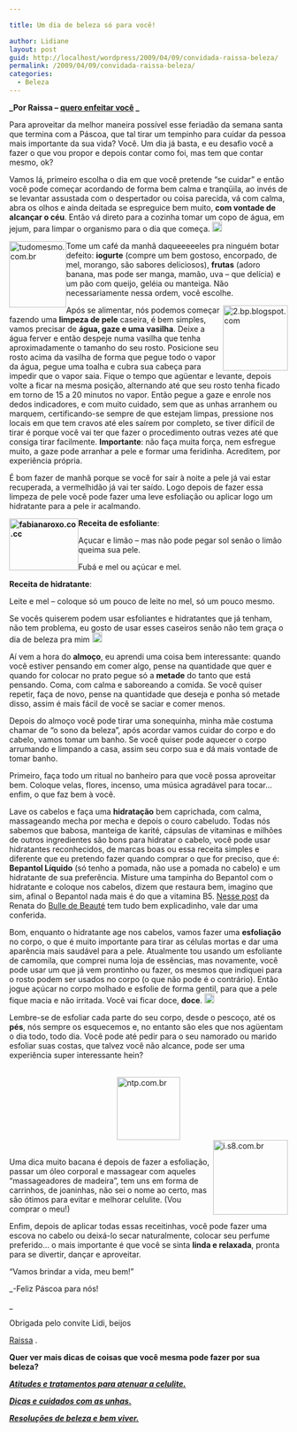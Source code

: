```yaml
---

title: Um dia de beleza só para você!

author: Lidiane
layout: post
guid: http://localhost/wordpress/2009/04/09/convidada-raissa-beleza/
permalink: /2009/04/09/convidada-raissa-beleza/
categories:
  - Beleza
---
```

**_Por Raissa – [quero enfeitar você](http://queroenfeitarvoce.blogspot.com/) _**

Para aproveitar da melhor maneira possível esse feriadão da semana santa que termina com a Páscoa, que tal tirar um tempinho para cuidar da pessoa mais importante da sua vida? Você. Um dia já basta, e eu desafio você a fazer o que vou propor e depois contar como foi, mas tem que contar mesmo, ok?

Vamos lá, primeiro escolha o dia em que você pretende “se cuidar” e então você pode começar acordando de forma bem calma e tranqüila, ao invés de se levantar assustada com o despertador ou coisa parecida, vá com calma, abra os olhos e ainda deitada se espreguice bem muito, **com vontade de alcançar o céu**. Então vá direto para a cozinha tomar um copo de água, em jejum, para limpar o organismo para o dia que começa. [<img style="display: inline;" title="clip_image001[6]" src="http://www.trololodemulher.com.br/blog/wp-content/uploads/2009/04/clip-image0016-thumb6.gif" alt="clip_image001[6]" width="18" height="18" />](http://www.trololodemulher.com.br/blog/wp-content/uploads/2009/04/clip-image00166.gif)

[<img style="display: inline; margin-left: 0; margin-right: 0; border-width: 0;" title="tudomesmo.com.br" src="http://www.trololodemulher.com.br/blog/wp-content/uploads/2009/04/tudomesmocombr-thumb.jpg" border="0" alt="tudomesmo.com.br" width="103" height="120" align="left" />](http://www.trololodemulher.com.br/blog/wp-content/uploads/2009/04/tudomesmocombr.jpg) Tome um café da manhã daqueeeeeles pra ninguém botar defeito: **iogurte** (compre um bem gostoso, encorpado, de mel, morango, são sabores deliciosos), **frutas** (adoro banana, mas pode ser manga, mamão, uva – que delícia) e um pão com queijo, geléia ou manteiga. Não necessariamente nessa ordem, você escolhe.

[<img style="display: inline; margin-left: 0; margin-right: 0; border-width: 0;" title="2.bp.blogspot.com" src="http://www.trololodemulher.com.br/blog/wp-content/uploads/2009/04/2bpblogspotcom-thumb.jpg" border="0" alt="2.bp.blogspot.com" width="117" height="118" align="right" />](http://www.trololodemulher.com.br/blog/wp-content/uploads/2009/04/2bpblogspotcom.jpg) Após se alimentar, nós podemos começar fazendo uma **limpeza de pele** caseira, é bem simples, vamos precisar de **água, gaze e uma vasilha**. Deixe a água ferver e então despeje numa vasilha que tenha aproximadamente o tamanho do seu rosto. Posicione seu rosto acima da vasilha de forma que pegue todo o vapor da água, pegue uma toalha e cubra sua cabeça para impedir que o vapor saia. Fique o tempo que agüentar e levante, depois volte a ficar na mesma posição, alternando até que seu rosto tenha ficado em torno de 15 a 20 minutos no vapor. Então pegue a gaze e enrole nos dedos indicadores, e com muito cuidado, sem que as unhas arranhem ou marquem, certificando-se sempre de que estejam limpas, pressione nos locais em que tem cravos até eles saírem por completo, se tiver difícil de tirar é porque você vai ter que fazer o procedimento outras vezes até que consiga tirar facilmente. **Importante**: não faça muita força, nem esfregue muito, a gaze pode arranhar a pele e formar uma feridinha. Acreditem, por experiência própria.

É bom fazer de manhã porque se você for sair à noite a pele já vai estar recuperada, a vermelhidão já vai ter saído. Logo depois de fazer essa limpeza de pele você pode fazer uma leve esfoliação ou aplicar logo um hidratante para a pele ir acalmando.

**[<img style="display: inline; margin-left: 0; margin-right: 0; border-width: 0;" title="fabianaroxo.co.cc" src="http://www.trololodemulher.com.br/blog/wp-content/uploads/2009/04/fabianaroxococc-thumb.jpg" border="0" alt="fabianaroxo.co.cc" width="125" height="94" align="left" />](http://www.trololodemulher.com.br/blog/wp-content/uploads/2009/04/fabianaroxococc.jpg) Receita de esfoliante**:

Açucar e limão &#8211; mas não pode pegar sol senão o limão queima sua pele.

Fubá e mel ou açúcar e mel.

**Receita de hidratante**:

Leite e mel &#8211; coloque só um pouco de leite no mel, só um pouco mesmo.

Se vocês quiserem podem usar esfoliantes e hidratantes que já tenham, não tem problema, eu gosto de usar esses caseiros senão não tem graça o dia de beleza pra mim [<img style="display: inline;" title="clip_image001" src="http://www.trololodemulher.com.br/blog/wp-content/uploads/2009/04/clip-image001-thumb10.gif" alt="clip_image001" width="18" height="18" />](http://www.trololodemulher.com.br/blog/wp-content/uploads/2009/04/clip-image00125.gif)

Aí vem a hora do **almoço**, eu aprendi uma coisa bem interessante: quando você estiver pensando em comer algo, pense na quantidade que quer e quando for colocar no prato pegue só a **metade** do tanto que está pensando. Coma, com calma e saboreando a comida. Se você quiser repetir, faça de novo, pense na quantidade que deseja e ponha só metade disso, assim é mais fácil de você se saciar e comer menos.

Depois do almoço você pode tirar uma sonequinha, minha mãe costuma chamar de “o sono da beleza”, após acordar vamos cuidar do corpo e do cabelo, vamos tomar um banho. Se você quiser pode aquecer o corpo arrumando e limpando a casa, assim seu corpo sua e dá mais vontade de tomar banho.

Primeiro, faça todo um ritual no banheiro para que você possa aproveitar bem. Coloque velas, flores, incenso, uma música agradável para tocar&#8230; enfim, o que faz bem à você.

Lave os cabelos e faça uma **hidratação** bem caprichada, com calma, massageando mecha por mecha e depois o couro cabeludo. Todas nós sabemos que babosa, manteiga de karité, cápsulas de vitaminas e milhões de outros ingredientes são bons para hidratar o cabelo, você pode usar hidratantes reconhecidos, de marcas boas ou essa receita simples e diferente que eu pretendo fazer quando comprar o que for preciso, que é: **Bepantol Líquido** (só tenho a pomada, não use a pomada no cabelo) e um hidratante de sua preferência. Misture uma tampinha do Bepantol com o hidratante e coloque nos cabelos, dizem que restaura bem, imagino que sim, afinal o Bepantol nada mais é do que a vitamina B5. [Nesse post](http://bulledebeaute.wordpress.com/2008/10/09/bepantol-nos-cabelos/)  da Renata do [Bulle de Beauté](http://bulledebeaute.wordpress.com/)  tem tudo bem explicadinho, vale dar uma conferida.

Bom, enquanto o hidratante age nos cabelos, vamos fazer uma **esfoliação** no corpo, o que é muito importante para tirar as células mortas e dar uma aparência mais saudável para a pele. Atualmente tou usando um esfoliante de camomila, que comprei numa loja de essências, mas novamente, você pode usar um que já vem prontinho ou fazer, os mesmos que indiquei para o rosto podem ser usados no corpo (o que não pode é o contrário). Então jogue açúcar no corpo molhado e esfolie de forma gentil, para que a pele fique macia e não irritada. Você vai ficar doce, **doce**. [<img style="display: inline;" title="clip_image001[4]" src="http://www.trololodemulher.com.br/blog/wp-content/uploads/2009/04/clip-image0014-thumb6.gif" alt="clip_image001[4]" width="18" height="18" />](http://www.trololodemulher.com.br/blog/wp-content/uploads/2009/04/clip-image00147.gif)

Lembre-se de esfoliar cada parte do seu corpo, desde o pescoço, até os **pés**, nós sempre os esquecemos e, no entanto são eles que nos agüentam o dia todo, todo dia. Você pode até pedir para o seu namorado ou marido esfoliar suas costas, que talvez você não alcance, pode ser uma experiência super interessante hein?

 [<img style="display: block; float: none; margin-left: auto; margin-right: auto; border-width: 0;" title="ntp.com.br" src="http://www.trololodemulher.com.br/blog/wp-content/uploads/2009/04/ntpcombr-thumb.jpg" border="0" alt="ntp.com.br" width="114" height="114" />](http://www.trololodemulher.com.br/blog/wp-content/uploads/2009/04/ntpcombr.jpg) [<img style="display: inline; margin-left: 0; margin-right: 0; border-width: 0;" title="i.s8.com.br" src="http://www.trololodemulher.com.br/blog/wp-content/uploads/2009/04/is8combr-thumb.jpg" border="0" alt="i.s8.com.br" width="135" height="135" align="right" />](http://www.trololodemulher.com.br/blog/wp-content/uploads/2009/04/is8combr.jpg)

Uma dica muito bacana é depois de fazer a esfoliação, passar um óleo corporal e massagear com aqueles “massageadores de madeira”, tem uns em forma de carrinhos, de joaninhas, não sei o nome ao certo, mas são ótimos para evitar e melhorar celulite. (Vou comprar o meu!)

Enfim, depois de aplicar todas essas receitinhas, você pode fazer uma escova no cabelo ou deixá-lo secar naturalmente, colocar seu perfume preferido&#8230; o mais importante é que você se sinta **linda e relaxada**, pronta para se divertir, dançar e aproveitar.

“Vamos brindar a vida, meu bem!”

_-Feliz Páscoa para nós!
  
_ 

Obrigada pelo convite Lidi, beijos

[Raissa](http://queroenfeitarvoce.blogspot.com/) .

**Quer ver mais dicas de coisas que você mesma pode fazer por sua beleza?**

**_<a href="http://www.trololodemulher.com.br/2009/12/14/atitudes-e-tratamentos-para-atenuar-a-celulite/" target="_self">Atitudes e tratamentos para atenuar a celulite.</a>_**

**_<a href="http://www.trololodemulher.com.br/2009/04/14/unhas-dicas-para-uma-bicha-beeeem-fmea/" target="_self">Dicas e cuidados com as unhas.</a>_**

**_<a href="http://www.trololodemulher.com.br/2009/01/03/dica-beleza-saude/" target="_self">Resoluções de beleza e bem viver.</a>_**